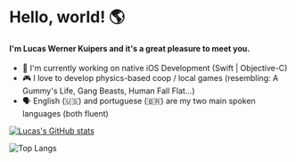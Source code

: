 # Hello, world! 🌎
#### I'm Lucas Werner Kuipers and it's a great pleasure to meet you.

- 📱 I'm currently working on native iOS Development (Swift | Objective-C)
- 🎮 I love to develop physics-based coop / local games (resembling: A Gummy's Life, Gang Beasts, Human Fall Flat...)
- 🗣 English (🇺🇸) and portuguese (🇧🇷) are my two main spoken languages (both fluent)

[![Lucas's GitHub stats](https://github-readme-stats.vercel.app/api?username=lucaswkuipers&count_private=true&show_icons=true&theme=radical)
](https/github.com/anuraghazra/github-readme-stats)

![Top Langs](https://github-readme-stats.vercel.app/api/top-langs/?username=lucaswkuipers&theme=radical)
